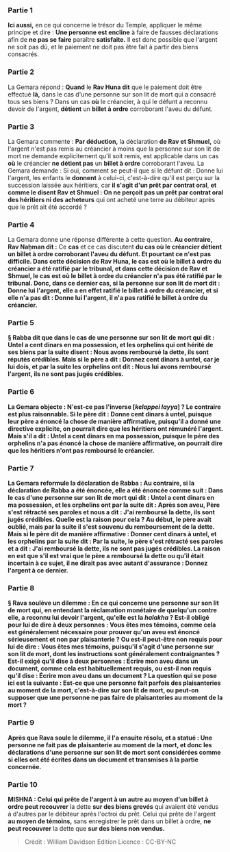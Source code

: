 
### Partie 1
<b>Ici aussi,</b> en ce qui concerne le trésor du Temple, appliquer le même principe et dire : <b>Une personne est encline</b> à faire de fausses déclarations afin de <b>ne pas se faire</b> paraître <b>satisfaite.</b> Il est donc possible que l'argent ne soit pas dû, et le paiement ne doit pas être fait à partir des biens consacrés.

### Partie 2
La Gemara répond : <b>Quand</b> le <b>Rav Huna dit</b> que le paiement doit être effectué <b>là,</b> dans le cas d'une personne sur son lit de mort qui a consacré tous ses biens ? Dans un cas <b>où</b> le créancier, à qui le défunt a reconnu devoir de l'argent, <b>détient</b> un <b>billet à ordre</b> corroborant l'aveu du défunt.

### Partie 3
La Gemara commente : <b>Par déduction,</b> la déclaration <b>de Rav et Shmuel,</b> où l'argent n'est pas remis au créancier à moins que la personne sur son lit de mort ne demande explicitement qu'il soit remis, est applicable dans un cas <b>où</b> le créancier <b>ne détient pas</b> un <b>billet à ordre</b> corroborant l'aveu. La Gemara demande : Si oui, comment se peut-il que si le défunt dit : Donne</b> lui l'argent, les enfants le <b>donnent</b> à celui-ci, c'est-à-dire qu'il est perçu sur la succession laissée aux héritiers, car <b>il s'agit d'un prêt par contrat oral</b>, <b>et comme le disent Rav et Shmuel : On ne perçoit pas un prêt par contrat oral</b> <b>des héritiers ni des acheteurs</b> qui ont acheté une terre au débiteur après que le prêt ait été accordé ?

### Partie 4
La Gemara donne une réponse différente à cette question. <b>Au contraire, Rav Naḥman dit :</b> Ce <b>cas</b> et ce</b> cas discutent <b>du cas où le créancier <b>détient</b> un <b>billet à ordre</b> corroborant l'aveu du défunt. <b>Et</b> pourtant ce n'est <b>pas difficile.</b> Dans <b>cette</b> décision de Rav Huna, le cas est <b>où</b> le billet à ordre du créancier a été <b>ratifié</b> par le tribunal, et dans <b>cette</b> décision de Rav et Shmuel, le cas est <b>où</b> le billet à ordre du créancier n'a <b>pas</b> été <b>ratifié</b> par le tribunal. Donc, dans ce dernier cas, si la personne sur son lit de mort <b>dit : Donne</b> lui l'argent, elle <b>a</b> en effet <b>ratifié</b> le billet à ordre <b>du créancier,</b> et si elle n'a <b>pas dit : Donne</b> lui l'argent, il n'a <b>pas ratifié</b> le <b>billet à ordre du créancier.</b>

### Partie 5
§ <b>Rabba dit</b> que dans le cas de <b>une personne sur son lit de mort qui dit : Untel a cent dinars en ma possession, et les orphelins</b> qui ont hérité de ses biens par la suite <b>disent : Nous avons remboursé</b> la dette, <b>ils sont réputés crédibles.</b> Mais si le père a dit : <b>Donnez cent dinars à untel,</b> car je lui dois, <b>et</b> par la suite <b>les orphelins ont dit : Nous lui avons remboursé</b> l'argent, <b>ils ne sont pas jugés crédibles.</b>

### Partie 6
La Gemara objecte : <b>N'est-ce pas l'inverse [<i>kelappei layya</i>] ? Le contraire est</b> plus <b>raisonnable.</b> Si le père <b>dit : Donne cent dinars</b> à untel, <b>puisque leur père a énoncé la chose de manière affirmative,</b> puisqu'il a donné une directive explicite, <b>on pourrait dire que</b> les héritiers ont <b>rémunéré</b> l'argent. Mais s'il a dit : <b>Untel a cent dinars en ma possession, puisque</b> le <b>père des orphelins n'a pas énoncé la chose de manière affirmative, on pourrait dire que</b> les héritiers <b>n'ont pas remboursé</b> le créancier.

### Partie 7
La Gemara reformule la déclaration de Rabba : <b>Au contraire, si</b> la déclaration de Rabba <b>a été énoncée, elle a été énoncée comme suit :</b> Dans le cas d'une <b>personne sur son lit de mort qui dit : Untel a cent dinars en ma possession, et les orphelins</b> ont par la suite <b>dit :</b> Après son aveu, <b>Père s'est rétracté</b> ses paroles <b>et nous a dit : J'ai remboursé</b> la dette, <b>ils sont jugés crédibles. Quelle est la raison</b> pour cela ? Au début, le père avait oublié, mais par la suite <b>il s'est souvenu</b> du remboursement de la dette. Mais si le père dit de manière affirmative : <b>Donner cent dinars à untel, et les orphelins</b> par la suite <b>dit :</b> Par la suite, <b>le père s'est rétracté</b> ses paroles <b>et a dit : J'ai remboursé</b> la dette, <b>ils ne sont pas jugés crédibles.</b> La raison en est <b>que s'il est vrai que</b> le père a <b>remboursé</b> la dette ou qu'il était incertain à ce sujet, <b>il ne dirait pas</b> avec autant d'assurance : <b>Donnez</b> l'argent à ce dernier.

### Partie 8
§ <b>Rava soulève un dilemme :</b> En ce qui concerne <b>une personne sur son lit de mort qui,</b> en entendant la réclamation monétaire de quelqu'un contre elle, <b>a reconnu</b> lui devoir l'argent, <b>qu'elle est</b> la <i>halakha</i> ? Est-il <b>obligé</b> pour lui de <b>dire</b> à deux personnes : <b>Vous êtes mes témoins,</b> comme cela est généralement nécessaire pour prouver qu'un aveu est énoncé sérieusement et non par plaisanterie ? <b>Ou</b> est-il peut-être <b>non requis</b> pour lui de <b>dire : Vous êtes mes témoins,</b> puisqu'il s'agit d'une personne sur son lit de mort, dont les instructions sont généralement contraignantes ? Est-il <b>exigé qu'il dise</b> à deux personnes : <b>Écrire</b> mon aveu dans un document, comme cela est habituellement requis, <b>ou</b> est-il <b>non requis</b> qu'il <b>dise : Écrire</b> mon aveu dans un document ? La question qui se pose ici est la suivante : Est-ce que <b>une personne</b> fait parfois <b>des plaisanteries au moment de la mort,</b> c'est-à-dire sur son lit de mort, <b>ou</b> peut-on supposer que <b>une personne</b> ne <b>pas faire de plaisanteries au moment de la mort ?</b>

### Partie 9
<b>Après que</b> Rava <b>soule le dilemme, il l'a ensuite résolu,</b> et a statué : <b>Une personne</b> ne fait <b>pas de plaisanterie au moment de la mort, et</b> donc <b>les déclarations d'une personne sur son lit de mort sont considérées comme</b> si elles ont été <b>écrites</b> dans un document <b>et transmises</b> à la partie concernée.

### Partie 10
<strong>MISHNA :</strong> <b>Celui qui prête</b> de l'argent <b>à un autre au moyen</b> d'un billet à ordre peut recouvrer</b> la dette <b>sur des biens grevés</b> qui avaient été vendus à d'autres par le débiteur après l'octroi du prêt. Celui qui prête de l'argent <b>au moyen de témoins,</b> sans enregistrer le prêt dans un billet à ordre, <b>ne peut recouvrer</b> la dette que <b>sur des biens non vendus.</b>

>Crédit : William Davidson Edition
>Licence : CC-BY-NC